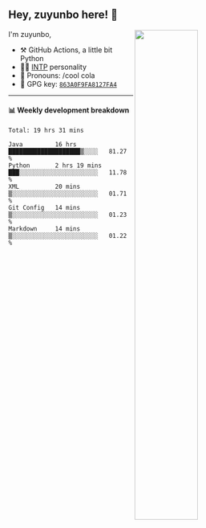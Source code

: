 

## Hey, zuyunbo here! :wave: 
[<img align="right" width="50%" src="https://github-readme-stats.vercel.app/api?username=zuyunbo&theme=dark&show_icons=true">](https://metrics.lecoq.io/ouuan?template=classic)

I'm zuyunbo,

-   :hammer_and_pick: GitHub Actions, a little bit Python
-   :man_scientist: [INTP](https://www.16personalities.com/profiles/3302586f07ca3) personality
-   :man: Pronouns: /cool cola
-   :key: GPG key: [`863A0F9FA8127FA4`](https://github.com/zuyunbo.gpg)

---

#### :bar_chart: Weekly development breakdown
<!--START_SECTION:waka-->
```text
Total: 19 hrs 31 mins

Java         16 hrs          ████████████████████▒░░░░   81.27 % 
Python       2 hrs 19 mins   ███░░░░░░░░░░░░░░░░░░░░░░   11.78 % 
XML          20 mins         ▒░░░░░░░░░░░░░░░░░░░░░░░░   01.71 % 
Git Config   14 mins         ▒░░░░░░░░░░░░░░░░░░░░░░░░   01.23 % 
Markdown     14 mins         ▒░░░░░░░░░░░░░░░░░░░░░░░░   01.22 % 
```
<!--END_SECTION:waka-->


